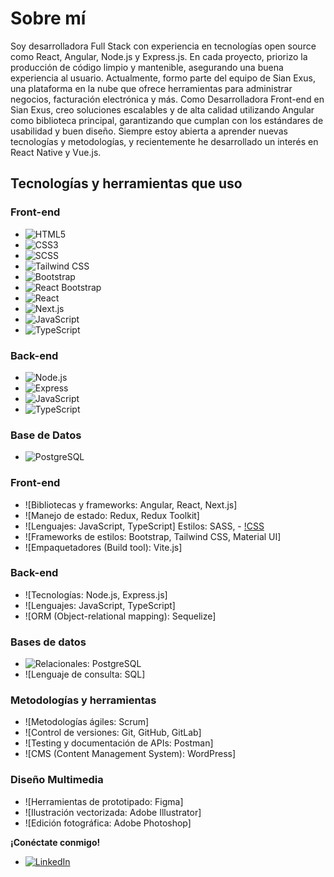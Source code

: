 # Sobre mí

Soy desarrolladora Full Stack con experiencia en tecnologías open source como React, Angular, Node.js y Express.js. En cada proyecto, priorizo la producción de código limpio y mantenible, asegurando una buena experiencia al usuario. Actualmente, formo parte del equipo de Sian Exus, una plataforma en la nube que ofrece herramientas para administrar negocios, facturación electrónica y más. Como Desarrolladora Front-end en Sian Exus, creo soluciones escalables y de alta calidad utilizando Angular como biblioteca principal, garantizando que cumplan con los estándares de usabilidad y buen diseño. Siempre estoy abierta a aprender nuevas tecnologías y metodologías, y recientemente he desarrollado un interés en React Native y Vue.js.

## Tecnologías y herramientas que uso

### Front-end
- ![HTML5](https://img.shields.io/badge/HTML5-E34F26?style=for-the-badge&logo=html5&logoColor=white)
- ![CSS3](https://img.shields.io/badge/CSS3-1572B6?style=for-the-badge&logo=css3&logoColor=white)
- ![SCSS](https://img.shields.io/badge/SCSS-CC6699?style=for-the-badge&logo=sass&logoColor=white)
- ![Tailwind CSS](https://img.shields.io/badge/Tailwind%20CSS-38B2AC?style=for-the-badge&logo=tailwind-css&logoColor=white)
- ![Bootstrap](https://img.shields.io/badge/Bootstrap-563D7C?style=for-the-badge&logo=bootstrap&logoColor=white)
- ![React Bootstrap](https://img.shields.io/badge/React%20Bootstrap-61dafb?style=for-the-badge&logo=bootstrap&logoColor=white)
- ![React](https://img.shields.io/badge/React-61DAFB?style=for-the-badge&logo=react&logoColor=black)
- ![Next.js](https://img.shields.io/badge/Next.js-000000?style=for-the-badge&logo=next.js&logoColor=white)
- ![JavaScript](https://img.shields.io/badge/JavaScript-F7DF1E?style=for-the-badge&logo=javascript&logoColor=black)
- ![TypeScript](https://img.shields.io/badge/TypeScript-3178C6?style=for-the-badge&logo=typescript&logoColor=white)

### Back-end
- ![Node.js](https://img.shields.io/badge/Node.js-43853D?style=for-the-badge&logo=node.js&logoColor=white)
- ![Express](https://img.shields.io/badge/Express-000000?style=for-the-badge&logo=express&logoColor=white)
- ![JavaScript](https://img.shields.io/badge/JavaScript-F7DF1E?style=for-the-badge&logo=javascript&logoColor=black)
- ![TypeScript](https://img.shields.io/badge/TypeScript-3178C6?style=for-the-badge&logo=typescript&logoColor=white)

### Base de Datos
- ![PostgreSQL](https://img.shields.io/badge/PostgreSQL-336791?style=for-the-badge&logo=postgresql&logoColor=white)

### Front-end
- ![Bibliotecas y frameworks: Angular, React, Next.js]
- ![Manejo de estado: Redux, Redux Toolkit]
- ![Lenguajes: JavaScript, TypeScript]
Estilos: SASS, - [!CSS](https://img.shields.io/badge/CSS3-1572B6?style=for-the-badge&logo=css3&logoColor=white)
- ![Frameworks de estilos: Bootstrap, Tailwind CSS, Material UI]
- ![Empaquetadores (Build tool): Vite.js]

### Back-end
- ![Tecnologías: Node.js, Express.js]
- ![Lenguajes: JavaScript, TypeScript]
- ![ORM (Object-relational mapping): Sequelize]

### Bases de datos
- ![Relacionales: PostgreSQL](https://img.shields.io/badge/PostgreSQL-336791?style=for-the-badge&logo=postgresql&logoColor=white)
- ![Lenguaje de consulta: SQL]

### Metodologías y herramientas
- ![Metodologías ágiles: Scrum]
- ![Control de versiones: Git, GitHub, GitLab]
- ![Testing y documentación de APIs: Postman]
- ![CMS (Content Management System): WordPress]

### Diseño Multimedia
- ![Herramientas de prototipado: Figma]
- ![Ilustración vectorizada: Adobe Illustrator]
- ![Edición fotográfica: Adobe Photoshop]

**¡Conéctate conmigo!**
- [![LinkedIn](https://img.shields.io/badge/LinkedIn-Valentina%20Ortiz-blue)](https://www.linkedin.com/in/svalentinaog/) 
